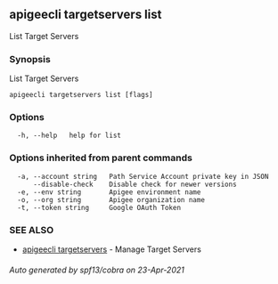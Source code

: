 ## apigeecli targetservers list

List Target Servers

### Synopsis

List Target Servers

```
apigeecli targetservers list [flags]
```

### Options

```
  -h, --help   help for list
```

### Options inherited from parent commands

```
  -a, --account string   Path Service Account private key in JSON
      --disable-check    Disable check for newer versions
  -e, --env string       Apigee environment name
  -o, --org string       Apigee organization name
  -t, --token string     Google OAuth Token
```

### SEE ALSO

* [apigeecli targetservers](apigeecli_targetservers.md)	 - Manage Target Servers

###### Auto generated by spf13/cobra on 23-Apr-2021
